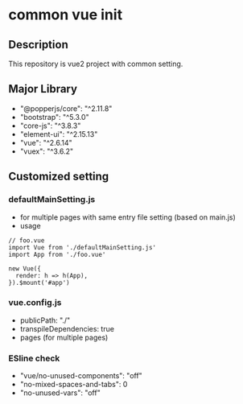 # common vue init

## Description

This repository is vue2 project with common setting.

## Major Library
 - "@popperjs/core": "^2.11.8"
 - "bootstrap": "^5.3.0"
 - "core-js": "^3.8.3"
 - "element-ui": "^2.15.13"
 - "vue": "^2.6.14"
 - "vuex": "^3.6.2"

## Customized setting

### defaultMainSetting.js
 - for multiple pages with same entry file setting (based on main.js)
 - usage
```
// foo.vue
import Vue from './defaultMainSetting.js'
import App from './foo.vue'

new Vue({
  render: h => h(App),
}).$mount('#app')
```
### vue.config.js
 - publicPath: "./"
 - transpileDependencies: true
 - pages (for multiple pages)

### ESline check
 - "vue/no-unused-components": "off"
 - "no-mixed-spaces-and-tabs": 0
 - "no-unused-vars": "off"
